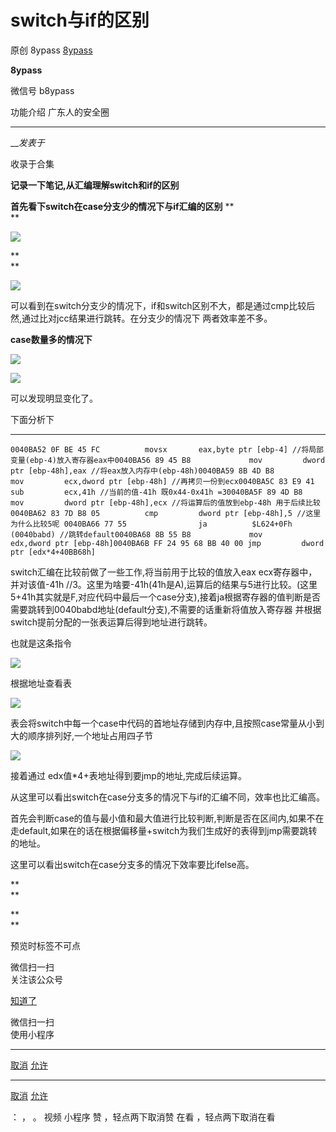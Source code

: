 #  switch与if的区别

原创 8ypass  [ 8ypass ](javascript:void\(0\);)

**8ypass** ![]()

微信号 b8ypass

功能介绍 广东人的安全圈

____

___发表于_

收录于合集

**记录一下笔记,从汇编理解switch和if的区别**

 **首先看下switch在case分支少的情况下与if汇编的区别** **  
**

  

![](http://hk-proxy.gitwarp.com/https://raw.githubusercontent.com/tuchuang9/tc1/refs/heads/main/public/20230714175152.png)

 **  
**

![](http://hk-proxy.gitwarp.com/https://raw.githubusercontent.com/tuchuang9/tc1/refs/heads/main/public/20230714175154.png)

可以看到在switch分支少的情况下，if和switch区别不大，都是通过cmp比较后然,通过比对jcc结果进行跳转。在分支少的情况下 两者效率差不多。

  

 **case数量多的情况下**

![](http://hk-proxy.gitwarp.com/https://raw.githubusercontent.com/tuchuang9/tc1/refs/heads/main/public/20230714175155.png)

![](http://hk-proxy.gitwarp.com/https://raw.githubusercontent.com/tuchuang9/tc1/refs/heads/main/public/20230714175156.png)

可以发现明显变化了。

下面分析下  

  *   *   *   *   *   *   *   *   *   * 

    
    
    0040BA52 0F BE 45 FC          movsx       eax,byte ptr [ebp-4] //将局部变量(ebp-4)放入寄存器eax中0040BA56 89 45 B8             mov         dword ptr [ebp-48h],eax //将eax放入内存中(ebp-48h)0040BA59 8B 4D B8             mov         ecx,dword ptr [ebp-48h] //再拷贝一份到ecx0040BA5C 83 E9 41             sub         ecx,41h //当前的值-41h 既0x44-0x41h =30040BA5F 89 4D B8             mov         dword ptr [ebp-48h],ecx //将运算后的值放到ebp-48h 用于后续比较0040BA62 83 7D B8 05          cmp         dword ptr [ebp-48h],5 //这里为什么比较5呢 0040BA66 77 55                ja          $L624+0Fh (0040babd) //跳转default0040BA68 8B 55 B8             mov         edx,dword ptr [ebp-48h]0040BA6B FF 24 95 68 BB 40 00 jmp         dword ptr [edx*4+40BB68h]  
    

  

switch汇编在比较前做了一些工作,将当前用于比较的值放入eax ecx寄存器中，并对该值-41h
//3。这里为啥要-41h(41h是A),运算后的结果与5进行比较。(这里5+41h其实就是F,对应代码中最后一个case分支),接着ja根据寄存器的值判断是否需要跳转到0040babd地址(default分支),不需要的话重新将值放入寄存器
并根据switch提前分配的一张表运算后得到地址进行跳转。  

也就是这条指令  

![](http://hk-proxy.gitwarp.com/https://raw.githubusercontent.com/tuchuang9/tc1/refs/heads/main/public/20230714175157.png)

根据地址查看表  

![](http://hk-proxy.gitwarp.com/https://raw.githubusercontent.com/tuchuang9/tc1/refs/heads/main/public/20230714175158.png)

表会将switch中每一个case中代码的首地址存储到内存中,且按照case常量从小到大的顺序排列好,一个地址占用四子节  

![](http://hk-proxy.gitwarp.com/https://raw.githubusercontent.com/tuchuang9/tc1/refs/heads/main/public/20230714175159.png)

接着通过 edx值*4+表地址得到要jmp的地址,完成后续运算。  

  

从这里可以看出switch在case分支多的情况下与if的汇编不同，效率也比汇编高。

首先会判断case的值与最小值和最大值进行比较判断,判断是否在区间内,如果不在走default,如果在的话在根据偏移量+switch为我们生成好的表得到jmp需要跳转的地址。

  

这里可以看出switch在case分支多的情况下效率要比ifelse高。

  

  

 **  
**

 **  
**

预览时标签不可点

微信扫一扫  
关注该公众号

[知道了](javascript:;)

微信扫一扫  
使用小程序

****

[取消](javascript:void\(0\);) [允许](javascript:void\(0\);)

****

[取消](javascript:void\(0\);) [允许](javascript:void\(0\);)

： ， 。   视频 小程序 赞 ，轻点两下取消赞 在看 ，轻点两下取消在看

